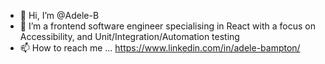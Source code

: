 - 👋 Hi, I’m @Adele-B
- 🌱 I’m a frontend software engineer specialising in React with a focus on Accessibility, and Unit/Integration/Automation testing
- 📫 How to reach me ... https://www.linkedin.com/in/adele-bampton/
<!---
Adele-B/Adele-B is a ✨ special ✨ repository because its `README.md` (this file) appears on your GitHub profile.
You can click the Preview link to take a look at your changes.
--->
